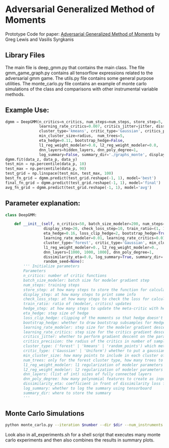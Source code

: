
# Adversarial Generalized Method of Moments

Prototype Code for paper: [Adversarial Generalized Method of Moments](https://arxiv.org/abs/1803.07164) by Greg Lewis and Vasilis Syrgkanis

## Library Files

The main file is deep\_gmm.py that contains the main class. The file gmm\_game\_graph.py contains all tensorflow expressions related to the adversarial gmm game. The utils.py file contains some general purpose utilities. The monte\_carlo.py file contains an example of monte carlo simulations of the class and comparisons with other instrumental variable methods. 


## Example Use:
```python
dgmm = DeepGMM(n_critics=n_critics, num_steps=num_steps, store_step=5, learning_rate_modeler=0.007,
               learning_rate_critics=0.007, critics_jitter=jitter, dissimilarity_eta=0.0,
               cluster_type='kmeans', critic_type='Gaussian', critics_precision=None,
               min_cluster_size=radius,  num_trees=5,
               eta_hedge=0.11, bootstrap_hedge=False,
               l1_reg_weight_modeler=0.0, l2_reg_weight_modeler=0.0,
               dnn_layers=hidden_layers, dnn_poly_degree=1,
               log_summary=False, summary_dir='./graphs_monte', display_step=20, random_seed=test_id)
dgmm.fit(data_z, data_p, data_y)
test_min = np.percentile(data_p, 10)
test_max = np.percentile(data_p, 90)
test_grid = np.linspace(test_min, test_max, 100)
best_fn_grid = dgmm.predict(test_grid.reshape(-1, 1), model='best')
final_fn_grid = dgmm.predict(test_grid.reshape(-1, 1), model='final')
avg_fn_grid = dgmm.predict(test_grid.reshape(-1, 1), model='avg')
```

## Parameter explanation:
```python
class DeepGMM:

    def __init__(self, n_critics=50, batch_size_modeler=200, num_steps=30, store_step=10,
                 display_step=20, check_loss_step=10, train_ratio=(1, 1), hedge_step=1,
                 eta_hedge=0.16, loss_clip_hedge=2, bootstrap_hedge=True,
                 learning_rate_modeler=0.01, learning_rate_critics=0.01, critics_jitter=False, critics_precision=None,
                 cluster_type='forest', critic_type='Gaussian', min_cluster_size=50, num_trees=5,
                 l1_reg_weight_modeler=0., l2_reg_weight_modeler=0.,
                 dnn_layers=[1000, 1000, 1000], dnn_poly_degree=1,
                 dissimilarity_eta=0.0, log_summary=True, summary_dir='./graphs',
                 random_seed=None):
        ''' Initialize parameters
        Parameters
        n_critics: number of critic functions
        batch_size_modeler: batch size for modeler gradient step
        num_steps: training steps
        store_step: at how many steps to store the function for calculating avg function
        display_step: at how many steps to print some info
        check_loss_step: at how many steps to check the loss for calculating the best function
        train_ratio: ratio of (modeler, critics) updates
        hedge_step: at how many steps to update the meta-critic with hedge
        eta_hedge: step size of hedge
        loss_clip_hedge: clipping of the moments so that hedge doesn't blow up
        bootstrap_hedge: whether to draw bootstrap subsamples for Hedge update
        learning_rate_modeler: step size for the modeler gradient descent
        learning_rate_critics: step size for the critics gradient descents
        critics_jitter: whether to perform gradient descent on the parameters of the critics
        critics_precision: the radius of the critics in number of samples
        cluster_type: ('forest' | 'kmeans' | 'random_points') which method to use to select the center of the different critics
        critic_type: ('Gaussian' | 'Uniform') whether to put a gaussian or a uniform on the sample points of the cluster
        min_cluster_size: how many points to include in each cluster of points 
        num_trees: only for the forest cluster type, how many trees to build
        l1_reg_weight_modeler: l1 regularization of modeler parameters
        l2_reg_weight_modeler: l2 regularization of modeler parameters
        dnn_layers: (list of int) sizes of fully connected layers
        dnn_poly_degree: how many polynomial features to create as input to the dnn
        dissimilarity_eta: coefficient in front of dissimilarity loss for flexible critics
        log_summary: whether to log the summary using tensorboard
        summary_dir: where to store the summary
        '''
```

## Monte Carlo Simulations

```bash
python monte_carlo.py --iteration $number --dir $dir --num_instruments $dimension --n_samples $samples --num_steps $num_steps --func $func --radius $radius --n_critics $n_critics --strength $strength --jitter $jitter --dgp_two $dgp_two
```

Look also in all\_experiments.sh for a shell script that executes many monte carlo experiments and then also combines the results in summary plots.
